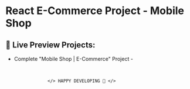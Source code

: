 # React E-Commerce Project - Mobile Shop

## 🔰 Live Preview Projects:

- Complete "Mobile Shop | E-Commerce" Project -

<br />

                    </> HAPPY DEVELOPING 🤣 </>

<!-- project link -->

[mobile-shop]: https://react-e-commerse-project-mobile-shop.netlify.app
